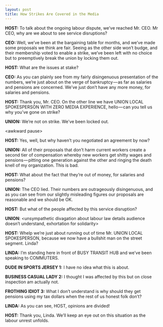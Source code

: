 ```yaml
---
layout: post
title: How Strikes Are Covered in the Media
---
```


**HOST:** To talk about the ongoing labour dispute, we’ve reached Mr. CEO. Mr CEO, why are we about to see service disruptions?

**CEO:** Well, we’ve been at the bargaining table for months, and we’ve made some proposals we think are fair. Seeing as the other side won’t budge, and their membership voted to enable a strike, we’ve been left with no choice but to preemptively break the union by locking them out.

**HOST:** What are the issues at stake?

**CEO:** As you can plainly see from my fairly disingenuous presentation of the numbers, we’re just about on the verge of bankruptcy — as far as salaries and pensions are concerned. We’ve just don’t have any more money, for salaries and pensions.

**HOST:** Thank you, Mr. CEO. On the other line we have UNION LOCAL SPOKESPERSON WITH ZERO MEDIA EXPERIENCE, hello — can you tell us why you’ve gone on strike?

**UNION:** We’re not on strike. We’ve been locked out.


\<awkward pause\>



**HOST:** Yes, well, but why haven’t you negotiated an agreement by now?

**UNION:** All of their proposals that don’t harm current workers create a second tier of compensation whereby new workers get shitty wages and pensions — pitting one generation against the other and ringing the death knell of my organization. This is bad.

**HOST:** What about the fact that they’re out of money, for salaries and pensions?

**UNION:** The CEO lied. Their numbers are outrageously disingenuous, and as you can see from our slightly misleading figures our proposals are reasonable and we should be OK.

**HOST:** But what of the people affected by this service disruption?

**UNION**: <unsympathetic divagation about labour law details audience doesn’t understand, exhortation for solidarity>

**HOST:** Whelp we’re just about running out of time Mr. UNION LOCAL SPOKESPERSON, because we now have a bullshit man on the street segment. Linda?

**LINDA:** I’m standing here in front of BUSY TRANSIT HUB and we’ve been speaking to COMMUTERS.

**DUDE IN SPORTS JERSEY 1:** I have no idea what this is about.

**BUSINESS CASUAL LADY 2:** I thought I was affected by this but on close inspection am actually not.

**FROTHING IDIOT 3:** What I don’t understand is why should they get pensions using my tax dollars when the rest of us honest folk don’t?

**LINDA:** As you can see, HOST, opinions are divided!

**HOST:** Thank you, Linda. We’ll keep an eye out on this situation as the labour unrest unfolds.
